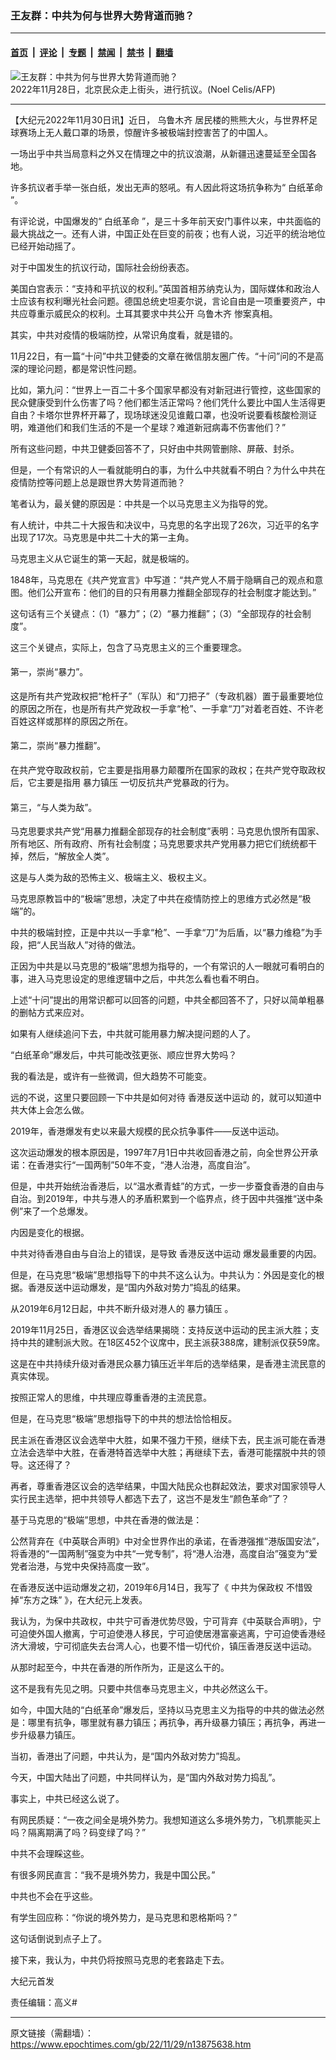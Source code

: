 ### 王友群：中共为何与世界大势背道而驰？

---

#### [首页](../../../..?n13875638) &nbsp;|&nbsp; [评论](../../../../../epoch-comment?n13875638) &nbsp;|&nbsp; [专题](../../../../../epoch-special?n13875638) &nbsp;|&nbsp; [禁闻](../../../../../epoch-news?n13875638) &nbsp;|&nbsp; [禁书](../../../../../books?n13875638) &nbsp;|&nbsp; [翻墙](https://github.com/gfw-breaker/nogfw/blob/master/README.md?n13875638)


<div><img alt="王友群：中共为何与世界大势背道而驰？" class="attachment-djy_600_400 size-djy_600_400 wp-post-image" src="https://i.epochtimes.com/assets/uploads/2022/11/id13875639-000_32V69G9-600x400-1.jpg"/>
<div class="caption">
 2022年11月28日，北京民众走上街头，进行抗议。(Noel Celis/AFP)
</div></div><hr/><div class="post_content" id="artbody" itemprop="articleBody">
 <!-- article content begin -->
 <p>
  【大纪元2022年11月30日讯】近日，
  <ok href="https://www.epochtimes.com/gb/tag/%E4%B9%8C%E9%B2%81%E6%9C%A8%E9%BD%90.html">
   乌鲁木齐
  </ok>
  居民楼的熊熊大火，与世界杯足球赛场上无人戴口罩的场景，惊醒许多被极端封控害苦了的中国人。
 </p>
 <p style="font-weight: 400;">
  一场出乎中共当局意料之外又在情理之中的抗议浪潮，从新疆迅速蔓延至全国各地。
 </p>
 <p style="font-weight: 400;">
  许多抗议者手举一张白纸，发出无声的怒吼。有人因此将这场抗争称为“
  <ok href="https://www.epochtimes.com/gb/tag/%E7%99%BD%E7%BA%B8%E9%9D%A9%E5%91%BD.html">
   白纸革命
  </ok>
  ”。
 </p>
 <p style="font-weight: 400;">
  有评论说，中国爆发的“
  <ok href="https://www.epochtimes.com/gb/tag/%E7%99%BD%E7%BA%B8%E9%9D%A9%E5%91%BD.html">
   白纸革命
  </ok>
  ”，是三十多年前天安门事件以来，中共面临的最大挑战之一。还有人讲，中国正处在巨变的前夜；也有人说，习近平的统治地位已经开始动摇了。
 </p>
 <p style="font-weight: 400;">
  对于中国发生的抗议行动，国际社会纷纷表态。
 </p>
 <p style="font-weight: 400;">
  美国白宫表示：“支持和平抗议的权利。”英国首相苏纳克认为，国际媒体和政治人士应该有权利曝光社会问题。德国总统史坦麦尔说，言论自由是一项重要资产，中共应尊重示威民众的权利。土耳其要求中共公开
  <ok href="https://www.epochtimes.com/gb/tag/%E4%B9%8C%E9%B2%81%E6%9C%A8%E9%BD%90.html">
   乌鲁木齐
  </ok>
  惨案真相。
 </p>
 <p style="font-weight: 400;">
  其实，中共对疫情的极端防控，从常识角度看，就是错的。
 </p>
 <p style="font-weight: 400;">
  11月22日，有一篇“十问”中共卫健委的文章在微信朋友圈广传。“十问”问的不是高深的理论问题，都是常识性问题。
 </p>
 <p style="font-weight: 400;">
  比如，第九问：“世界上一百二十多个国家早都没有对新冠进行管控，这些国家的民众健康受到什么伤害了吗？他们都生活正常吗？他们凭什么要比中国人生活得更自由？卡塔尔世界杯开幕了，现场球迷没见谁戴口罩，也没听说要看核酸检测证明，难道他们和我们生活的不是一个星球？难道新冠病毒不伤害他们？”
 </p>
 <p style="font-weight: 400;">
  所有这些问题，中共卫健委回答不了，只好由中共网管删除、屏蔽、封杀。
 </p>
 <p style="font-weight: 400;">
  但是，一个有常识的人一看就能明白的事，为什么中共就看不明白？为什么中共在疫情防控等问题上总是跟世界大势背道而驰？
 </p>
 <p style="font-weight: 400;">
  笔者认为，最关健的原因是：中共是一个以马克思主义为指导的党。
 </p>
 <p style="font-weight: 400;">
  有人统计，中共二十大报告和决议中，马克思的名字出现了26次，习近平的名字出现了17次。马克思是中共二十大的第一主角。
 </p>
 <p style="font-weight: 400;">
  马克思主义从它诞生的第一天起，就是极端的。
 </p>
 <p style="font-weight: 400;">
  1848年，马克思在《共产党宣言》中写道：“共产党人不屑于隐瞒自己的观点和意图。他们公开宣布：他们的目的只有用暴力推翻全部现存的社会制度才能达到。”
 </p>
 <p style="font-weight: 400;">
  这句话有三个关键点：（1）“暴力”；（2）“暴力推翻”；（3）“全部现存的社会制度”。
 </p>
 <p style="font-weight: 400;">
  这三个关键点，实际上，包含了马克思主义的三个重要理念。
 </p>
 <h4 style="font-weight: 400;">
  第一，崇尚“暴力”。
 </h4>
 <p style="font-weight: 400;">
  这是所有共产党政权把“枪杆子”（军队）和“刀把子”（专政机器）置于最重要地位的原因之所在，也是所有共产党政权一手拿“枪”、一手拿“刀”对着老百姓、不许老百姓这样或那样的原因之所在。
 </p>
 <h4 style="font-weight: 400;">
  第二，崇尚“暴力推翻”。
 </h4>
 <p style="font-weight: 400;">
  在共产党夺取政权前，它主要是指用暴力颠覆所在国家的政权；在共产党夺取政权后，它主要是指用
  <ok href="https://www.epochtimes.com/gb/tag/%E6%9A%B4%E5%8A%9B%E9%95%87%E5%8E%8B.html">
   暴力镇压
  </ok>
  一切反抗共产党暴政的行为。
 </p>
 <h4 style="font-weight: 400;">
  第三，“与人类为敌”。
 </h4>
 <p style="font-weight: 400;">
  马克思要求共产党“用暴力推翻全部现存的社会制度”表明：马克思仇恨所有国家、所有地区、所有政府、所有社会制度；马克思要求共产党用暴力把它们统统都干掉，然后，“解放全人类”。
 </p>
 <p style="font-weight: 400;">
  这是与人类为敌的恐怖主义、极端主义、极权主义。
 </p>
 <p style="font-weight: 400;">
  马克思原教旨中的“极端”思想，决定了中共在疫情防控上的思维方式必然是“极端”的。
 </p>
 <p style="font-weight: 400;">
  中共的极端封控，正是中共以一手拿“枪”、一手拿“刀”为后盾，以“暴力维稳”为手段，把“人民当敌人”对待的做法。
 </p>
 <p style="font-weight: 400;">
  正因为中共是以马克思的“极端”思想为指导的，一个有常识的人一眼就可看明白的事，进入马克思设定的思维逻辑中之后，中共怎么看也看不明白。
 </p>
 <p style="font-weight: 400;">
  上述“十问”提出的用常识都可以回答的问题，中共全都回答不了，只好以简单粗暴的删帖方式来应对。
 </p>
 <p style="font-weight: 400;">
  如果有人继续追问下去，中共就可能用暴力解决提问题的人了。
 </p>
 <p style="font-weight: 400;">
  “白纸革命”爆发后，中共可能改弦更张、顺应世界大势吗？
 </p>
 <p style="font-weight: 400;">
  我的看法是，或许有一些微调，但大趋势不可能变。
 </p>
 <p style="font-weight: 400;">
  远的不说，这里只要回顾一下中共是如何对待
  <ok href="https://www.epochtimes.com/gb/tag/%E9%A6%99%E6%B8%AF%E5%8F%8D%E9%80%81%E4%B8%AD%E8%BF%90%E5%8A%A8.html">
   香港反送中运动
  </ok>
  的，就可以知道中共大体上会怎么做。
 </p>
 <p style="font-weight: 400;">
  2019年，香港爆发有史以来最大规模的民众抗争事件——反送中运动。
 </p>
 <p style="font-weight: 400;">
  这次运动爆发的根本原因是，1997年7月1日中共收回香港之前，向全世界公开承诺：在香港实行“一国两制”50年不变，“港人治港，高度自治”。
 </p>
 <p style="font-weight: 400;">
  但是，中共开始统治香港后，以“温水煮青蛙”的方式，一步一步蚕食香港的自由与自治。到2019年，中共与港人的矛盾积累到一个临界点，终于因中共强推“送中条例”来了一个总爆发。
 </p>
 <p style="font-weight: 400;">
  内因是变化的根据。
 </p>
 <p style="font-weight: 400;">
  中共对待香港自由与自治上的错误，是导致
  <ok href="https://www.epochtimes.com/gb/tag/%E9%A6%99%E6%B8%AF%E5%8F%8D%E9%80%81%E4%B8%AD%E8%BF%90%E5%8A%A8.html">
   香港反送中运动
  </ok>
  爆发最重要的内因。
 </p>
 <p style="font-weight: 400;">
  但是，在马克思“极端”思想指导下的中共不这么认为。中共认为：外因是变化的根据。香港反送中运动爆发，是“国内外敌对势力”捣乱的结果。
 </p>
 <p style="font-weight: 400;">
  从2019年6月12日起，中共不断升级对港人的
  <ok href="https://www.epochtimes.com/gb/tag/%E6%9A%B4%E5%8A%9B%E9%95%87%E5%8E%8B.html">
   暴力镇压
  </ok>
  。
 </p>
 <p style="font-weight: 400;">
  2019年11月25日，香港区议会选举结果揭晓：支持反送中运动的民主派大胜；支持中共的建制派大败。在18区452个议席中，民主派获388席，建制派仅获59席。
 </p>
 <p style="font-weight: 400;">
  这是在中共持续升级对香港民众暴力镇压近半年后的选举结果，是香港主流民意的真实体现。
 </p>
 <p style="font-weight: 400;">
  按照正常人的思维，中共理应尊重香港的主流民意。
 </p>
 <p style="font-weight: 400;">
  但是，在马克思“极端”思想指导下的中共的想法恰恰相反。
 </p>
 <p style="font-weight: 400;">
  民主派在香港区议会选举中大胜，如果不强力干预，继续下去，民主派可能在香港立法会选举中大胜，在香港特首选举中大胜；再继续下去，香港可能摆脱中共的领导。这还得了？
 </p>
 <p style="font-weight: 400;">
  再者，尊重香港区议会的选举结果，中国大陆民众也群起效法，要求对国家领导人实行民主选举，把中共领导人都选下去了，这岂不是发生“颜色革命”了？
 </p>
 <p style="font-weight: 400;">
  基于马克思的“极端”思想，中共在香港的做法是：
 </p>
 <p style="font-weight: 400;">
  公然背弃在《中英联合声明》中对全世界作出的承诺，在香港强推“港版国安法”，将香港的“一国两制”强变为中共“一党专制”，将“港人治港，高度自治”强变为“爱党者治港，与党中央保持高度一致”。
 </p>
 <p style="font-weight: 400;">
  在香港反送中运动爆发之初，2019年6月14日，我写了《
  <ok href="https://www.epochtimes.com/gb/19/6/14/n11321149.htm">
   中共为保政权 不惜毁掉“东方之珠”
  </ok>
  》，在大纪元上发表。
 </p>
 <p style="font-weight: 400;">
  我认为，为保中共政权，中共宁可香港优势尽毁，宁可背弃《中英联合声明》，宁可迫使外国人撤离，宁可迫使港人移民，宁可迫使居港富豪逃离，宁可迫使香港经济大滑坡，宁可彻底失去台湾人心，也要不惜一切代价，镇压香港反送中运动。
 </p>
 <p style="font-weight: 400;">
  从那时起至今，中共在香港的所作所为，正是这么干的。
 </p>
 <p style="font-weight: 400;">
  这不是我有先见之明。只要中共信奉马克思主义，中共必然这么干。
 </p>
 <p style="font-weight: 400;">
  如今，中国大陆的“白纸革命”爆发后，坚持以马克思主义为指导的中共的做法必然是：哪里有抗争，哪里就有暴力镇压；再抗争，再升级暴力镇压；再抗争，再进一步升级暴力镇压。
 </p>
 <p style="font-weight: 400;">
  当初，香港出了问题，中共认为，是“国内外敌对势力”捣乱。
 </p>
 <p style="font-weight: 400;">
  今天，中国大陆出了问题，中共同样认为，是“国内外敌对势力捣乱”。
 </p>
 <p style="font-weight: 400;">
  事实上，中共已经这么说了。
 </p>
 <p style="font-weight: 400;">
  有网民质疑：“一夜之间全是境外势力。我想知道这么多境外势力，飞机票能买上吗？隔离期满了吗？码变绿了吗？”
 </p>
 <p style="font-weight: 400;">
  中共不会理睬这些。
 </p>
 <p style="font-weight: 400;">
  有很多网民直言：“我不是境外势力，我是中国公民。”
 </p>
 <p style="font-weight: 400;">
  中共也不会在乎这些。
 </p>
 <p style="font-weight: 400;">
  有学生回应称：“你说的境外势力，是马克思和恩格斯吗？”
 </p>
 <p style="font-weight: 400;">
  这句话倒说到点子上了。
 </p>
 <p style="font-weight: 400;">
  接下来，我认为，中共仍将按照马克思的老套路走下去。
 </p>
 <p style="font-weight: 400;">
  大纪元首发
 </p>
 <p style="font-weight: 400;">
  责任编辑：高义#
 </p>
 <!-- article content end -->
 <div id="below_article_ad">
 </div>
</div>


---

原文链接（需翻墙）：https://www.epochtimes.com/gb/22/11/29/n13875638.htm